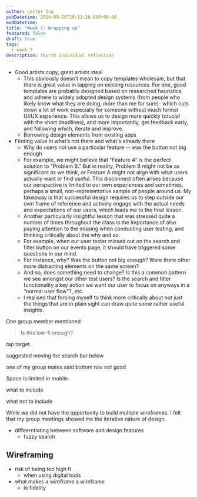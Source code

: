 ```yaml
---
author: Lester Ong
pubDatetime: 2024-09-20T20:13:28.000+08:00
modDatetime: 
title: "Week 7: Wrapping up"
featured: false
draft: true
tags:
  - week 7
description: fourth individual reflection
---
```

  
- Good artists copy, great artists steal
  - This obviously doesn’t mean to copy templates wholesale, but that there is great value in tapping on existing resources. For one, good templates are probably designed based on researched heuristics and adhere to widely adopted design systems (from people who likely know what they are doing, more than me for sure)- which cuts down a lot of work especially for someone without much formal UI/UX experience. This allows us to design more quickly (crucial with the short deadlines), and more importantly, get feedback early, and following which, iterate and improve.
  - Borrowing design elements from existing apps
- Finding value in what’s not there and what's already there
  - Why do users not use a particular feature -- was the button not big enough
  - For example, we might believe that "Feature A" is the perfect solution to "Problem B." But in reality, Problem B might not be as significant as we think, or Feature A might not align with what users actually want or find useful. This disconnect often arises because our perspective is limited to our own experiences and sometimes, perhaps a small, non-representative sample of people around us. My takeaway is that successful design requires us to step outside our own frame of reference and actively engage with the actual needs and expectations of our users, which leads me to the final lesson.
  - Another particularly insightful lesson that was stressed quite a number of times throughout the class is the importance of also paying attention to the missing when conducting user testing, and thinking critically about the why and so.
  - For example, when our user tester missed out on the search and filter button on our events page, it should have triggered some questions in our mind.
  - For instance, why? Was the button not big enough? Were there other more distracting elements on the same screen?
  - And so, does something need to change? Is this a common pattern we see amongst our other test users? Is the search and filter functionality a key action we want our user to focus on anyways in a “normal user flow”?, etc.
  - I realised that forcing myself to think more critically about not just the things that are in plain sight can draw quite some rather useful insights.

One group member mentioned

> Is this low-fi enough?


tap target

suggested moving the search bar below

one of my group mates said bottom nav not good

Space is limited in mobile

what to include

what not to include

While we did not have the opportunity to build multiple wireframes. I felt that my group meetings showed me the iterative nature of design.

- diffeerntiating between software and design features
  - fuzzy search

## Wireframing

- risk of being too high fi
  - when using digital tools
- what makes a wireframe a wireframe
  - lo fidelity
